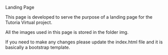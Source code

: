 Landing Page

This page is developed to serve the purpose of a landing page for the Tutoria Virtual project.

All the images used in this page is stored in the folder img.

If you need to make any changes please update the index.html file and it is basically a bootstrap template.